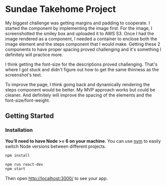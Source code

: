 # Sundae Takehome Project

My biggest challenge was getting margins and padding to cooperate. I started the component by implementing the image first. For the image, I screenshotted the smiley box and uploaded it to AWS S3. Once I had the image rendered as a component, I needed a container to enclose both the image element and the steps component that I would make. Getting these 2 components to have proper spacing proved challenging and it's something I definitely will practice more.

I think getting the font-size for the descriptions proved challenging. That's where I got stuck and didn't figure out how to get the same thinness as the screenshot's text.

To improve the page, I think going back and dynamically rendering the steps component would be better. My MVP approach works but could be cleaner. And definitely will improve the spacing of the elements and the font-size/font-weight.


## Getting Started

### Installation

**You’ll need to have Node >= 6 on your machine**. You can use [nvm](https://github.com/creationix/nvm#installation) to easily switch Node versions between different projects.

```sh
npm install
```

```sh
npm run react-dev
npm start
```

Then open [http://localhost:3000/](http://localhost:3000/) to see your app.<br>


